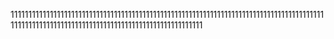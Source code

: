 
1111111111111111111111111111111111111111111111111111111111111111111111111111111111111111111111111111111111111111111111111111111111111111111111
